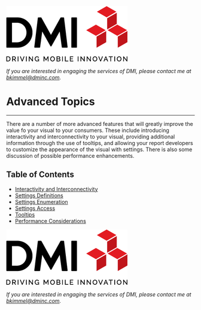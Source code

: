 [![DMI Logo](/img/DMI_Logo.png)](https://dminc.com/)

_If you are interested in engaging the services of DMI, please contact me at [bkimmel@dminc.com](mailto:bkimmel@dminc.com)._

# Advanced Topics
---

There are a number of more advanced features that will greatly improve the value fo your visual to your consumers. These include introducing interactivity and interconnectivity to your visual, providing additional information through the use of tooltips, and allowing your report developers to customize the appearance of the visual with settings. There is also some discussion of possible performance enhancements.


## Table of Contents
*   [Interactivity and Interconnectivity](../advanced/Interactivity.md)
*   [Settings Definitions](../advanced/SettingsDefinitions.md)
*   [Settings Enumeration](../advanced/SettingsEnumeration.md)
*   [Settings Access](../advanced/SettingsAccess.md)
*   [Tooltips](../advanced/Tooltips.md)
*   [Performance Considerations](../advanced/PerformanceConsiderations.md)

[![DMI Logo](/img/DMI_Logo.png)](https://dminc.com/)

_If you are interested in engaging the services of DMI, please contact me at [bkimmel@dminc.com](mailto:bkimmel@dminc.com)._
